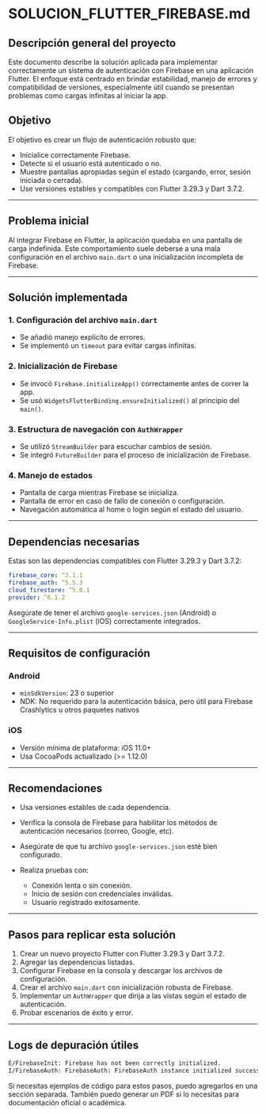 # SOLUCION\_FLUTTER\_FIREBASE.md

## Descripción general del proyecto

Este documento describe la solución aplicada para implementar correctamente un sistema de autenticación con Firebase en una aplicación Flutter. El enfoque está centrado en brindar estabilidad, manejo de errores y compatibilidad de versiones, especialmente útil cuando se presentan problemas como cargas infinitas al iniciar la app.

## Objetivo

El objetivo es crear un flujo de autenticación robusto que:

* Inicialice correctamente Firebase.
* Detecte si el usuario está autenticado o no.
* Muestre pantallas apropiadas según el estado (cargando, error, sesión iniciada o cerrada).
* Use versiones estables y compatibles con Flutter 3.29.3 y Dart 3.7.2.

---

## Problema inicial

Al integrar Firebase en Flutter, la aplicación quedaba en una pantalla de carga indefinida. Este comportamiento suele deberse a una mala configuración en el archivo `main.dart` o una inicialización incompleta de Firebase.

---

## Solución implementada

### 1. Configuración del archivo `main.dart`

* Se añadió manejo explícito de errores.
* Se implementó un `timeout` para evitar cargas infinitas.

### 2. Inicialización de Firebase

* Se invocó `Firebase.initializeApp()` correctamente antes de correr la app.
* Se usó `WidgetsFlutterBinding.ensureInitialized()` al principio del `main()`.

### 3. Estructura de navegación con `AuthWrapper`

* Se utilizó `StreamBuilder` para escuchar cambios de sesión.
* Se integró `FutureBuilder` para el proceso de inicialización de Firebase.

### 4. Manejo de estados

* Pantalla de carga mientras Firebase se inicializa.
* Pantalla de error en caso de fallo de conexión o configuración.
* Navegación automática al home o login según el estado del usuario.

---

## Dependencias necesarias

Estas son las dependencias compatibles con Flutter 3.29.3 y Dart 3.7.2:

```yaml
firebase_core: ^3.1.1
firebase_auth: ^5.5.3
cloud_firestore: ^5.0.1
provider: ^6.1.2
```

Asegúrate de tener el archivo `google-services.json` (Android) o `GoogleService-Info.plist` (iOS) correctamente integrados.

---

## Requisitos de configuración

### Android

* `minSdkVersion`: 23 o superior
* NDK: No requerido para la autenticación básica, pero útil para Firebase Crashlytics u otros paquetes nativos

### iOS

* Versión mínima de plataforma: iOS 11.0+
* Usa CocoaPods actualizado (>= 1.12.0)

---

## Recomendaciones

* Usa versiones estables de cada dependencia.
* Verifica la consola de Firebase para habilitar los métodos de autenticación necesarios (correo, Google, etc).
* Asegúrate de que tu archivo `google-services.json` esté bien configurado.
* Realiza pruebas con:

  * Conexión lenta o sin conexión.
  * Inicio de sesión con credenciales inválidas.
  * Usuario registrado exitosamente.

---

## Pasos para replicar esta solución

1. Crear un nuevo proyecto Flutter con Flutter 3.29.3 y Dart 3.7.2.
2. Agregar las dependencias listadas.
3. Configurar Firebase en la consola y descargar los archivos de configuración.
4. Crear el archivo `main.dart` con inicialización robusta de Firebase.
5. Implementar un `AuthWrapper` que dirija a las vistas según el estado de autenticación.
6. Probar escenarios de éxito y error.

---

## Logs de depuración útiles

```bash
E/FirebaseInit: Firebase has not been correctly initialized.
I/FirebaseAuth: FirebaseAuth: FirebaseAuth instance initialized successfully
```

Si necesitas ejemplos de código para estos pasos, puedo agregarlos en una sección separada. También puedo generar un PDF si lo necesitas para documentación oficial o académica.
